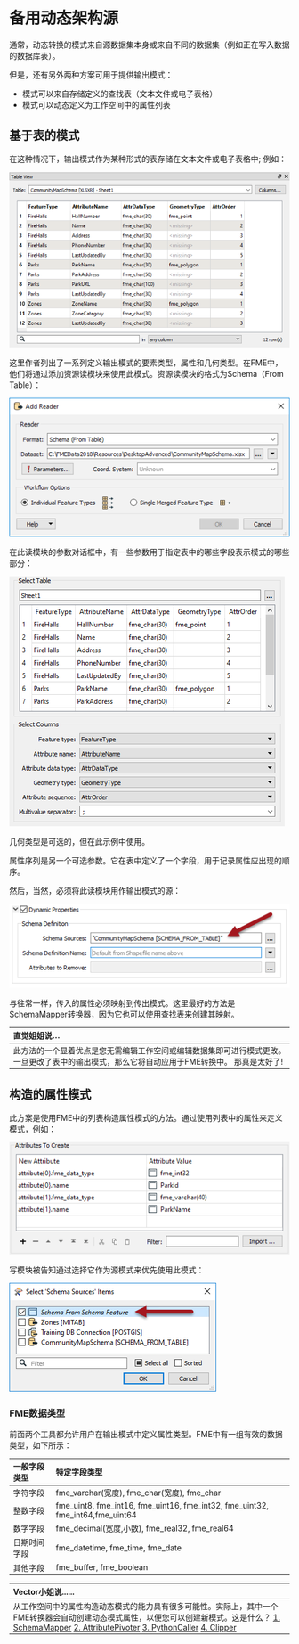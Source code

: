 # 备用动态架构源

通常，动态转换的模式来自源数据集本身或来自不同的数据集（例如正在写入数据的数据库表）。

但是，还有另外两种方案可用于提供输出模式：

* 模式可以来自存储定义的查找表（文本文件或电子表格）
* 模式可以动态定义为工作空间中的属性列表

## 基于表的模式

在这种情况下，输出模式作为某种形式的表存储在文本文件或电子表格中; 例如：

![](../.gitbook/assets/img3.058.dynamictableschema.png)

这里作者列出了一系列定义输出模式的要素类型，属性和几何类型。在FME中，他们将通过添加资源读模块来使用此模式。资源读模块的格式为Schema（From Table）：

![](../.gitbook/assets/img3.059.dynamictablereaderresource.png)

在此读模块的参数对话框中，有一些参数用于指定表中的哪些字段表示模式的哪些部分：

![](../.gitbook/assets/img3.060.dynamictablereaderresourceparameters.png)

几何类型是可选的，但在此示例中使用。

属性序列是另一个可选参数。它在表中定义了一个字段，用于记录属性应出现的顺序。

然后，当然，必须将此读模块用作输出模式的源：

![](../.gitbook/assets/img3.061.dynamictableused.png)

与往常一样，传入的属性必须映射到传出模式。这里最好的方法是SchemaMapper转换器，因为它也可以使用查找表来创建其映射。

|  直觉姐姐说… |
| :--- |
|  此方法的一个显着优点是您无需编辑工作空间或编辑数据集即可进行模式更改。一旦更改了表中的输出模式，那么它将自动应用于FME转换中。 那真是太好了! |

## 构造的属性模式

此方案是使用FME中的列表构造属性模式的方法。通过使用列表中的属性来定义模式，例如：

![](../.gitbook/assets/img3.062.dynamicattrconstructlist.png)

写模块被告知通过选择它作为源模式来优先使用此模式：

![](../.gitbook/assets/img3.063.dynamicattrconstructuse.png)

### FME数据类型

前面两个工具都允许用户在输出模式中定义属性类型。FME中有一组有效的数据类型，如下所示：

| 一般字段类型 | 特定字段类型 |
| :--- | :--- |
| 字符字段 | fme\_varchar\(宽度\), fme\_char\(宽度\), fme\_char |
| 整数字段 | fme\_uint8, fme\_int16, fme\_uint16, fme\_int32, fme\_uint32, fme\_int64,fme\_uint64 |
| 数字字段 | fme\_decimal\(宽度,小数\), fme\_real32, fme\_real64 |
| 日期时间字段 | fme\_datetime, fme\_time, fme\_date |
| 其他字段 | fme\_buffer, fme\_boolean |

|  Vector小姐说...... |
| :--- |
|  从工作空间中的属性构造动态模式的能力具有很多可能性。实际上，其中一个FME转换器会自动创建动态模式属性，以便您可以创建新模式。这是什么？  [1. SchemaMapper](http://52.73.3.37/fmedatastreaming/Manual/QAResponse2017.fmw?chapter=14&question=4&answer=1&DestDataset_TEXTLINE=C%3A%5CFMEOutput%5CQAResponse.html) [2. AttributePivoter](http://52.73.3.37/fmedatastreaming/Manual/QAResponse2017.fmw?chapter=14&question=4&answer=2&DestDataset_TEXTLINE=C%3A%5CFMEOutput%5CQAResponse.html) [3. PythonCaller](http://52.73.3.37/fmedatastreaming/Manual/QAResponse2017.fmw?chapter=14&question=4&answer=3&DestDataset_TEXTLINE=C%3A%5CFMEOutput%5CQAResponse.html) [4. Clipper](http://52.73.3.37/fmedatastreaming/Manual/QAResponse2017.fmw?chapter=14&question=4&answer=4&DestDataset_TEXTLINE=C%3A%5CFMEOutput%5CQAResponse.html) |

